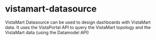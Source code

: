 # vistamart-datasource
VistaMart Datasource can be used to design dashboards with VistaMart data. It uses the VistaPortal API to query the VistaMart topology and the VistaMart data (using the Datamodel API)
